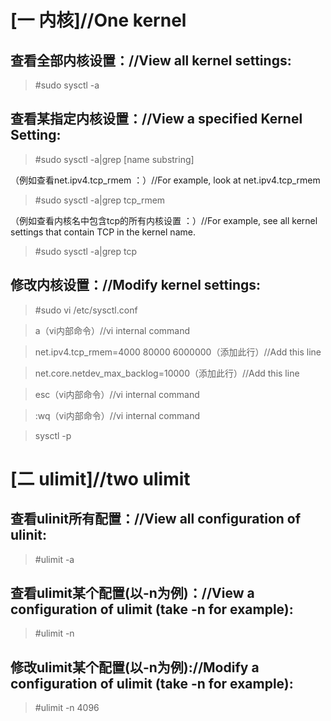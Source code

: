 [一 内核]//One kernel
===================================

查看全部内核设置：//View all kernel settings:
-----------------------------------

>#sudo sysctl -a

查看某指定内核设置：//View a specified Kernel Setting:
----------------------------------------

>#sudo sysctl -a|grep [name substring]

（例如查看net.ipv4.tcp_rmem ：）//For example, look at net.ipv4.tcp_rmem

>#sudo sysctl -a|grep tcp_rmem

（例如查看内核名中包含tcp的所有内核设置 ：）//For example, see all kernel settings that contain TCP in the kernel name.

>#sudo sysctl -a|grep tcp

修改内核设置：//Modify kernel settings:
----------------------------------------

>#sudo vi /etc/sysctl.conf


>a（vi内部命令）//vi internal command


>net.ipv4.tcp_rmem=4000 80000 6000000（添加此行）//Add this line


>net.core.netdev_max_backlog=10000（添加此行）//Add this line


>esc（vi内部命令）//vi internal command


>:wq（vi内部命令）//vi internal command


>sysctl -p


[二 ulimit]//two ulimit
=======================================

查看ulinit所有配置：//View all configuration of ulinit:
----------------------------------------
>#ulimit -a

查看ulimit某个配置(以-n为例)：//View a configuration of ulimit (take -n for example):
----------------------------------------
>#ulimit -n 

修改ulimit某个配置(以-n为例)://Modify a configuration of ulimit (take -n for example):
----------------------------------------

>#ulimit -n 4096

